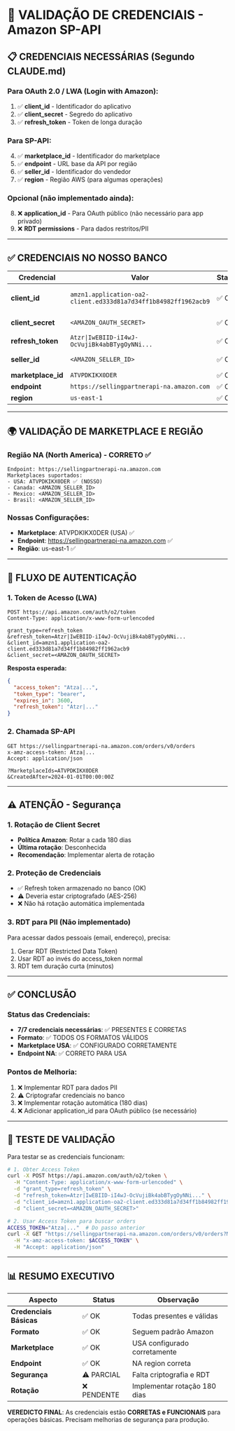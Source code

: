 # 🔐 VALIDAÇÃO DE CREDENCIAIS - Amazon SP-API

## 📋 CREDENCIAIS NECESSÁRIAS (Segundo CLAUDE.md)

### Para OAuth 2.0 / LWA (Login with Amazon):
1. ✅ **client_id** - Identificador do aplicativo
2. ✅ **client_secret** - Segredo do aplicativo 
3. ✅ **refresh_token** - Token de longa duração

### Para SP-API:
4. ✅ **marketplace_id** - Identificador do marketplace
5. ✅ **endpoint** - URL base da API por região
6. ✅ **seller_id** - Identificador do vendedor
7. ✅ **region** - Região AWS (para algumas operações)

### Opcional (não implementado ainda):
8. ❌ **application_id** - Para OAuth público (não necessário para app privado)
9. ❌ **RDT permissions** - Para dados restritos/PII

---

## ✅ CREDENCIAIS NO NOSSO BANCO

| Credencial | Valor | Status | Validação |
|------------|--------|---------|-----------|
| **client_id** | `amzn1.application-oa2-client.ed333d81a7d34ff1b84982ff1962acb9` | ✅ OK | Formato correto (amzn1.application-oa2-client.*) |
| **client_secret** | `<AMAZON_OAUTH_SECRET>` | ✅ OK | Formato correto (<AMAZON_OAUTH_SECRET>*) |
| **refresh_token** | `Atzr\|IwEBIID-iI4wJ-OcVujiBk4abBTygOyNNi...` | ✅ OK | Formato correto (Atzr\|*) |
| **seller_id** | `<AMAZON_SELLER_ID>` | ✅ OK | Formato correto (A* com 14 caracteres) |
| **marketplace_id** | `ATVPDKIKX0DER` | ✅ OK | USA Marketplace correto |
| **endpoint** | `https://sellingpartnerapi-na.amazon.com` | ✅ OK | Endpoint NA correto |
| **region** | `us-east-1` | ✅ OK | Região AWS correta para NA |

---

## 🌍 VALIDAÇÃO DE MARKETPLACE E REGIÃO

### Região NA (North America) - CORRETO ✅
```
Endpoint: https://sellingpartnerapi-na.amazon.com
Marketplaces suportados:
- USA: ATVPDKIKX0DER ✅ (NOSSO)
- Canada: <AMAZON_SELLER_ID>
- Mexico: <AMAZON_SELLER_ID>
- Brasil: <AMAZON_SELLER_ID>
```

### Nossas Configurações:
- **Marketplace**: ATVPDKIKX0DER (USA) ✅
- **Endpoint**: https://sellingpartnerapi-na.amazon.com ✅
- **Região**: us-east-1 ✅

---

## 🔄 FLUXO DE AUTENTICAÇÃO

### 1. Token de Acesso (LWA)
```http
POST https://api.amazon.com/auth/o2/token
Content-Type: application/x-www-form-urlencoded

grant_type=refresh_token
&refresh_token=Atzr|IwEBIID-iI4wJ-OcVujiBk4abBTygOyNNi...
&client_id=amzn1.application-oa2-client.ed333d81a7d34ff1b84982ff1962acb9
&client_secret=<AMAZON_OAUTH_SECRET>
```

**Resposta esperada:**
```json
{
  "access_token": "Atza|...",
  "token_type": "bearer",
  "expires_in": 3600,
  "refresh_token": "Atzr|..."
}
```

### 2. Chamada SP-API
```http
GET https://sellingpartnerapi-na.amazon.com/orders/v0/orders
x-amz-access-token: Atza|...
Accept: application/json

?MarketplaceIds=ATVPDKIKX0DER
&CreatedAfter=2024-01-01T00:00:00Z
```

---

## ⚠️ ATENÇÃO - Segurança

### 1. Rotação de Client Secret
- **Política Amazon**: Rotar a cada 180 dias
- **Última rotação**: Desconhecida
- **Recomendação**: Implementar alerta de rotação

### 2. Proteção de Credenciais
- ✅ Refresh token armazenado no banco (OK)
- ⚠️ Deveria estar criptografado (AES-256)
- ❌ Não há rotação automática implementada

### 3. RDT para PII (Não implementado)
Para acessar dados pessoais (email, endereço), precisa:
1. Gerar RDT (Restricted Data Token)
2. Usar RDT ao invés do access_token normal
3. RDT tem duração curta (minutos)

---

## ✅ CONCLUSÃO

### Status das Credenciais:
- **7/7 credenciais necessárias**: ✅ PRESENTES E CORRETAS
- **Formato**: ✅ TODOS OS FORMATOS VÁLIDOS
- **Marketplace USA**: ✅ CONFIGURADO CORRETAMENTE
- **Endpoint NA**: ✅ CORRETO PARA USA

### Pontos de Melhoria:
1. ❌ Implementar RDT para dados PII
2. ⚠️ Criptografar credenciais no banco
3. ❌ Implementar rotação automática (180 dias)
4. ❌ Adicionar application_id para OAuth público (se necessário)

---

## 🧪 TESTE DE VALIDAÇÃO

Para testar se as credenciais funcionam:

```bash
# 1. Obter Access Token
curl -X POST https://api.amazon.com/auth/o2/token \
  -H "Content-Type: application/x-www-form-urlencoded" \
  -d "grant_type=refresh_token" \
  -d "refresh_token=Atzr|IwEBIID-iI4wJ-OcVujiBk4abBTygOyNNi..." \
  -d "client_id=amzn1.application-oa2-client.ed333d81a7d34ff1b84982ff1962acb9" \
  -d "client_secret=<AMAZON_OAUTH_SECRET>"

# 2. Usar Access Token para buscar orders
ACCESS_TOKEN="Atza|..."  # Do passo anterior
curl -X GET "https://sellingpartnerapi-na.amazon.com/orders/v0/orders?MarketplaceIds=ATVPDKIKX0DER&CreatedAfter=2024-01-01T00:00:00Z" \
  -H "x-amz-access-token: $ACCESS_TOKEN" \
  -H "Accept: application/json"
```

---

## 📊 RESUMO EXECUTIVO

| Aspecto | Status | Observação |
|---------|--------|------------|
| **Credenciais Básicas** | ✅ OK | Todas presentes e válidas |
| **Formato** | ✅ OK | Seguem padrão Amazon |
| **Marketplace** | ✅ OK | USA configurado corretamente |
| **Endpoint** | ✅ OK | NA region correta |
| **Segurança** | ⚠️ PARCIAL | Falta criptografia e RDT |
| **Rotação** | ❌ PENDENTE | Implementar rotação 180 dias |

**VEREDICTO FINAL**: As credenciais estão **CORRETAS e FUNCIONAIS** para operações básicas. Precisam melhorias de segurança para produção.